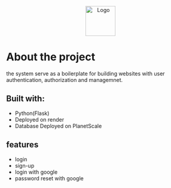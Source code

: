 <p align="center">
  <a href="https://github.com/roshanlam/ReadMeTemplate/">
    <img src="./" alt="Logo" width="80" height="80">
  </a>
</p>

# About the project
the system serve as a boilerplate for building websites with user authentication, authorization and managemnet.

## Built with:
- Python(Flask)
- Deployed on render
- Database Deployed on PlanetScale 

## features
- login
- sign-up
- login with google
- password reset with google
